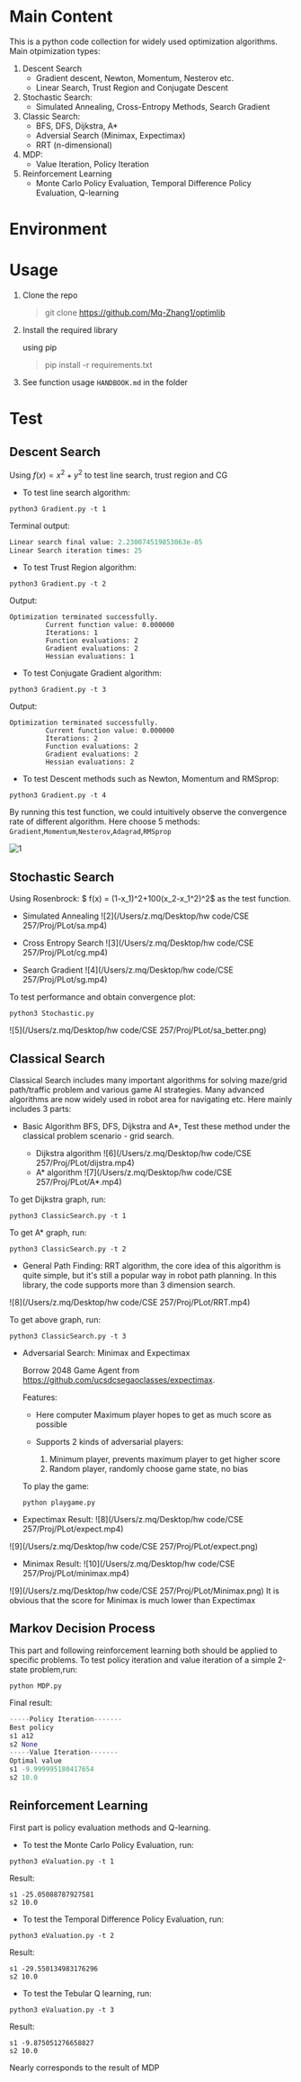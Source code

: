 # Main Content
This is a python code collection for widely used optimization algorithms. 
Main otpimization types:

1. Descent Search 
	* Gradient descent, Newton, Momentum, Nesterov etc.
	* Linear Search, Trust Region and Conjugate Descent
2. Stochastic Search:
	* Simulated Annealing, Cross-Entropy Methods, Search Gradient
3. Classic Search:
	* BFS, DFS, Dijkstra, A*
	* Adversial Search (Minimax, Expectimax)
	* RRT (n-dimensional)
4. MDP:
	* Value Iteration, Policy Iteration
5. Reinforcement Learning
	* Monte Carlo Policy Evaluation, Temporal Difference Policy Evaluation, Q-learning

# Environment

# Usage
1. Clone the repo

	> git clone <https://github.com/Mq-Zhang1/optimlib>

2. Install the required library

	using pip
	
	> pip install -r requirements.txt
	
3. See function usage `HANDBOOK.md` in the folder 

# Test
## Descent Search
Using $f(x) = x^2+y^2$ to test line search, trust region and CG 

* To test line search algorithm:

```
python3 Gradient.py -t 1
```
Terminal output:

~~~python
Linear search final value: 2.230074519853063e-05
Linear Search iteration times: 25
~~~

* To test Trust Region algorithm:

```
python3 Gradient.py -t 2
```
Output:

```
Optimization terminated successfully.
         Current function value: 0.000000
         Iterations: 1
         Function evaluations: 2
         Gradient evaluations: 2
         Hessian evaluations: 1
```

* To test Conjugate Gradient algorithm:

```
python3 Gradient.py -t 3
```
Output:

```
Optimization terminated successfully.
         Current function value: 0.000000
         Iterations: 2
         Function evaluations: 2
         Gradient evaluations: 2
         Hessian evaluations: 2
```

* To test Descent methods such as Newton, Momentum and RMSprop:

```
python3 Gradient.py -t 4
```
By running this test function, we could intuitively observe the convergence rate of different algorithm. Here choose 5 methods: `Gradient`,`Momentum`,`Nesterov`,`Adagrad`,`RMSprop`

![1](https://github.com/Mq-Zhang1/optimlib/blob/main/image/Minimax.png)

## Stochastic Search
Using Rosenbrock:  $ f(x) = (1-x_1)^2+100(x_2-x_1^2)^2$ as the test function.

* Simulated Annealing
![2](/Users/z.mq/Desktop/hw code/CSE 257/Proj/PLot/sa.mp4)

* Cross Entropy Search
![3](/Users/z.mq/Desktop/hw code/CSE 257/Proj/PLot/cg.mp4)

* Search Gradient
![4](/Users/z.mq/Desktop/hw code/CSE 257/Proj/PLot/sg.mp4)

To test performance and obtain convergence plot:

```
python3 Stochastic.py
```
![5](/Users/z.mq/Desktop/hw code/CSE 257/Proj/PLot/sa_better.png)

## Classical Search
Classical Search includes many important algorithms for solving maze/grid path/traffic problem and various game AI strategies. Many advanced algorithms are now widely used in robot area for navigating etc. Here mainly includes 3 parts:

* Basic Algorithm BFS, DFS, Dijkstra and A\*, Test these method under the classical problem scenario - grid search.
	
	* Dijkstra algorithm
	![6](/Users/z.mq/Desktop/hw code/CSE 257/Proj/PLot/dijstra.mp4)
	* A\* algorithm
	![7](/Users/z.mq/Desktop/hw code/CSE 257/Proj/PLot/A*.mp4)

To get Dijkstra graph, run:
```
python3 ClassicSearch.py -t 1
```
To get A\* graph, run:
```
python3 ClassicSearch.py -t 2
```

* General Path Finding: RRT algorithm, the core idea of this algorithm is quite simple, but it's still a popular way in robot path planning. In this library, the code supports more than 3 dimension search.
	
![8](/Users/z.mq/Desktop/hw code/CSE 257/Proj/PLot/RRT.mp4)

To get above graph, run:
```
python3 ClassicSearch.py -t 3
```

* Adversarial Search: Minimax and Expectimax

	Borrow 2048 Game Agent from <https://github.com/ucsdcsegaoclasses/expectimax>.
	
	Features:
	
	* Here computer Maximum player hopes to get as much score as possible
	* Supports 2 kinds of adversarial players:
		
		1. Minimum player, prevents maximum player to get higher score
		2. Random player, randomly choose game state, no bias

	To play the game:
	
	```
	python playgame.py
	```

* Expectimax Result:
![8](/Users/z.mq/Desktop/hw code/CSE 257/Proj/PLot/expect.mp4)

![9](/Users/z.mq/Desktop/hw code/CSE 257/Proj/PLot/expect.png)

* Minimax Result:
![10](/Users/z.mq/Desktop/hw code/CSE 257/Proj/PLot/minimax.mp4)

![9](/Users/z.mq/Desktop/hw code/CSE 257/Proj/PLot/Minimax.png)
It is obvious that the score for Minimax is much lower than Expectimax

## Markov Decision Process

This part and following reinforcement learning both should be applied to specific problems. 
To test policy iteration and value iteration of a simple 2-state problem,run:

```
python MDP.py
```

Final result:

~~~python
-----Policy Iteration-------
Best policy
s1 a12
s2 None
-----Value Iteration-------
Optimal value
s1 -9.999995180417654
s2 10.0
~~~

## Reinforcement Learning

First part is policy evaluation methods and Q-learning. 

* To test the Monte Carlo Policy Evaluation, run:

```
python3 eValuation.py -t 1
```
Result:

```
s1 -25.05088787927581
s2 10.0
```

* To test the Temporal Difference Policy Evaluation, run:

```
python3 eValuation.py -t 2
```
Result:

```
s1 -29.550134983176296
s2 10.0
```

* To test the Tebular Q learning, run:

```
python3 eValuation.py -t 3
```
Result:

```
s1 -9.875051276658827
s2 10.0
```
Nearly corresponds to the result of MDP
